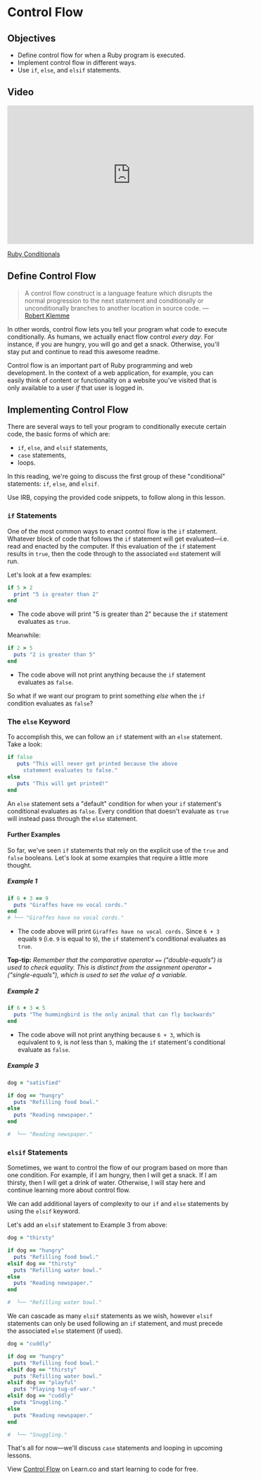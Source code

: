 # Control Flow

## Objectives

- Define control flow for when a Ruby program is executed.
- Implement control flow in different ways.
- Use `if`, `else`, and `elsif` statements.

## Video

<iframe width="560" height="315" src="https://www.youtube.com/embed/dcNgPOZCaBk" frameborder="0"
allowfullscreen></iframe><p><a href="https://www.youtube.com/watch?v=dcNgPOZCaBk">Ruby Conditionals</a></p>

## Define Control Flow

> A control flow construct is a language feature which disrupts the normal
> progression to the next statement and conditionally or unconditionally
> branches to another location in source code.
> –– [Robert Klemme](http://blog.rubybestpractices.com/posts/rklemme/004-Control_Flow.html)

In other words, control flow lets you tell your program what code to execute
conditionally. As humans, we actually enact flow control *every day*. For
instance, if you are hungry, you will go and get a snack. Otherwise, you'll stay
put and continue to read this awesome readme.

Control flow is an important part of Ruby programming and web development. In
the context of a web application, for example, you can easily think of content
or functionality on a website you've visited that is only available to a user
*if* that user is logged in.

## Implementing Control Flow

There are several ways to tell your program to conditionally execute certain
code, the basic forms of which are:

- `if`, `else`, and `elsif` statements,
- `case` statements,
- loops.

In this reading, we're going to discuss the first group of these "conditional"
statements: `if`, `else`, and `elsif`.

Use IRB, copying the provided code snippets, to follow along in this lesson.

### `if` Statements

One of the most common ways to enact control flow is the `if` statement.
Whatever block of code that follows the `if` statement will get evaluated—i.e.
read and enacted by the computer. If this evaluation of the `if` statement
results in `true`, then the code through to the associated `end` statement will
run.

Let's look at a few examples:

```ruby
if 5 > 2
  print "5 is greater than 2"
end
```

- The code above will print "5 is greater than 2" because the `if` statement
  evaluates as `true`.

Meanwhile:

```ruby
if 2 > 5
  puts "2 is greater than 5"
end
```

- The code above will not print anything because the `if` statement evaluates as `false`.

So what if we want our program to print something *else* when the `if` condition
evaluates as `false`?

### The `else` Keyword

To accomplish this, we can follow an `if` statement with an `else` statement. Take a look:

```ruby
if false
   puts "This will never get printed because the above
     statement evaluates to false."
else
   puts "This will get printed!"
end
```

An `else` statement sets a "default" condition for when your `if` statement's
conditional evaluates as `false`. Every condition that doesn't evaluate as
`true` will instead pass through the `else` statement.

#### Further Examples

So far, we've seen `if` statements that rely on the explicit use of the `true`
and `false` booleans. Let's look at some examples that require a little more
thought.

##### Example 1

```ruby
if 6 + 3 == 9
  puts "Giraffes have no vocal cords."
end
# └── "Giraffes have no vocal cords."
```

- The code above will print `Giraffes have no vocal cords.` Since `6 + 3` equals
  `9` (i.e. `9` is equal to `9`), the `if` statement's conditional evaluates as
  `true`.

**Top-tip:** *Remember that the comparative operator* `==` *("double-equals") is
used to check equality. This is distinct from the assignment operator*
`=`*("single-equals"), which is used to set the value of a variable.*

##### Example 2

```ruby
if 6 + 3 < 5
  puts "The hummingbird is the only animal that can fly backwards"
end
```

- The code above will not print anything because `6 + 3`, which is equivalent to
  `9`, is *not* less than `5`, making the `if` statement's conditional evaluate
  as `false`.

##### Example 3

```ruby
dog = "satisfied"

if dog == "hungry"
  puts "Refilling food bowl."
else
  puts "Reading newspaper."
end

#  └── "Reading newspaper."
```

### `elsif` Statements

Sometimes, we want to control the flow of our program based on more than one
condition. For example, if I am hungry, then I will get a snack. If I am
thirsty, then I will get a drink of water. Otherwise, I will stay here and
continue learning more about control flow.

We can add additional layers of complexity to our `if` and `else` statements by
using the `elsif` keyword.

Let's add an `elsif` statement to Example 3 from above:

```ruby
dog = "thirsty"

if dog == "hungry"
  puts "Refilling food bowl."
elsif dog == "thirsty"
  puts "Refilling water bowl."
else
  puts "Reading newspaper."
end

#  └── "Refilling water bowl."
```

We can cascade as many `elsif` statements as we wish, however `elsif` statements
can only be used following an `if` statement, and must precede the associated
`else` statement (if used).

```ruby
dog = "cuddly"

if dog == "hungry"
  puts "Refilling food bowl."
elsif dog == "thirsty"
  puts "Refilling water bowl."
elsif dog == "playful"
  puts "Playing tug-of-war."
elsif dog == "cuddly"
  puts "Snuggling."
else
  puts "Reading newspaper."
end

#  └── "Snuggling."
```

That's all for now—we'll discuss `case` statements and looping in upcoming
lessons.

<p data-visibility='hidden'>View <a href='https://learn.co/lessons/conditional-readme' title='Control Flow'>Control Flow</a> on Learn.co and start learning to code for free.</p>
